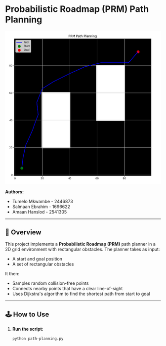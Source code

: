 # Probabilistic Roadmap (PRM) Path Planning

![PRM Path Planning](path.png)


**Authors:**  
- Tumelo Mkwambe - 2446873  
- Salmaan Ebrahim - 1696622  
- Amaan Hanslod - 2541305  

---

## 📌 Overview

This project implements a **Probabilistic Roadmap (PRM)** path planner in a 2D grid environment with rectangular obstacles. The planner takes as input:
- A start and goal position
- A set of rectangular obstacles

It then:
- Samples random collision-free points
- Connects nearby points that have a clear line-of-sight
- Uses Dijkstra's algorithm to find the shortest path from start to goal

---

## 🕹️ How to Use

1. **Run the script:**
   ```bash
   python path-planning.py
